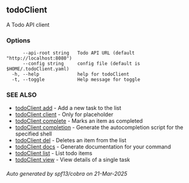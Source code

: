 ## todoClient

A Todo API client

### Options

```
      --api-root string   Todo API URL (default "http://localhost:8080")
      --config string     config file (default is $HOME/.todoClient.yaml)
  -h, --help              help for todoClient
  -t, --toggle            Help message for toggle
```

### SEE ALSO

* [todoClient add](todoClient_add.md)	 - Add a new task to the list
* [todoClient client](todoClient_client.md)	 - Only for placeholder
* [todoClient complete](todoClient_complete.md)	 - Marks an item as completed
* [todoClient completion](todoClient_completion.md)	 - Generate the autocompletion script for the specified shell
* [todoClient del](todoClient_del.md)	 - Deletes an item from the list
* [todoClient docs](todoClient_docs.md)	 - Generate documentation for your command
* [todoClient list](todoClient_list.md)	 - List todo items
* [todoClient view](todoClient_view.md)	 - View details of a single task

###### Auto generated by spf13/cobra on 21-Mar-2025
